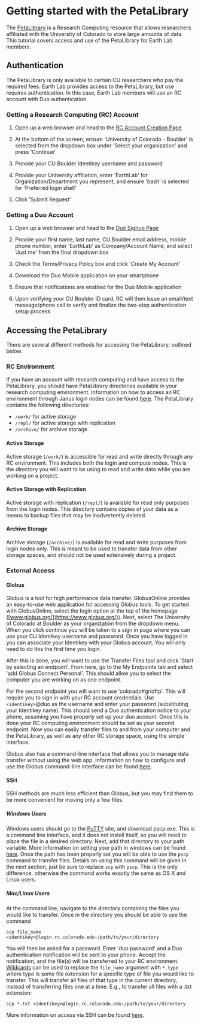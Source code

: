 # Getting started with the PetaLibrary

The [PetaLibrary](https://www.rc.colorado.edu/resources/storage/petalibrary) is a Research Computing resource that allows researchers affiliated with the University of Colorado to store large amounts of data.
This tutorial covers access and use of the PetaLibrary for Earth Lab members.

## Authentication

The PetaLibrary is only available to certain CU researchers who pay the required fees.
Earth Lab provides access to the PetaLibrary, but use requires authentication.
In this case, Earth Lab members will use an RC account with Duo authentication.

### Getting a Research Computing (RC) Account

1) Open up a web browser and head to the [RC Account Creation Page](https://portals.rc.colorado.edu/account/request/)

2) At the bottom of the screen, ensure 'University of Colorado - Boulder' is selected from the dropdown box under 'Select your organization' and press 'Continue'

3) Provide your CU Boulder Identikey username and password

4) Provide your University affiliation, enter 'EarthLab' for Organization/Department you represent, and ensure 'bash' is selected for 'Preferred login shell'

5) Click 'Submit Request'

### Getting a Duo Account

1) Open up a web browser and head to the [Duo Signup Page](https://signup.duo.com/)

2) Provide your first name, last name, CU Boulder email address, mobile phone number, enter 'EarthLab' as Company/Account Name, and select 'Just me' from the final dropdown box

3) Check the Terms/Privacy Policy box and click 'Create My Account'

4) Download the Duo Mobile application on your smartphone

5) Ensure that notifications are enabled for the Duo Mobile application

6) Upon verifying your CU Boulder ID card, RC will then issue an email/text message/phone call to verify and finalize the two-step authentication setup process

## Accessing the PetaLibrary

There are several different methods for accessing the PetaLibrary, outlined below.

### RC Environment

If you have an account with research computing and have access to the PetaLibrary, you should have PetaLibrary directories available in your research computing environment.
Information on how to access an RC environment through Janus login nodes can be found [here](https://github.com/earthlab/tutorials/blob/2acec457c3af7001bea474a5f0c6a03fc9b88b2c/documentation/Getting_Started_with_JANUS.md). <!-- TODO: keep this URL updated -->
The PetaLibrary contains the following directories:

- `/work/` for active storage
- `/repl/` for active storage with replication
- `/archive/` for archive storage

#### Active Storage

Active storage (`/work/`) is accessible for read and write directly through any RC environment.
This includes both the login and compute nodes.
This is the directory you will want to be using to read and write data while you are working on a project.

#### Active Storage with Replication

Active storage with replication (`/repl/`) is available for read only purposes from the login nodes.
This directory contains copies of your data as a means to backup files that may be inadvertently deleted.

#### Archive Storage

Archive storage (`/archive/`) is available for read and write purposes from login nodes only.
This is meant to be used to transfer data from other storage spaces, and should not be used extensively during a project.

### External Access

#### Globus

Globus is a tool for high performance data transfer.
GlobusOnline provides an easy-to-use web application for accessing Globus tools.
To get started with GlobusOnline, select the login option at the top of the homepage ([www.globus.org/](https://www.globus.org/)).
Next, select The University of Colorado at Boulder as your organization from the dropdown menu.
When you click continue you will be taken to a sign in page where you can use your CU Identikey username and password.
Once you have logged in you can associate your Identikey with your Globus account.
You will only need to do this the first time you login.

After this is done, you will want to use the Transfer Files tool and click 'Start by selecting an endpoint'.
From here, go to the My Endpoints tab and select 'add Globus Connect Personal'.
This should allow you to select the computer you are working on as one endpoint.

For the second endpoint you will want to use 'colorado#gridftp'.
This will require you to sign in with your RC account credentials.
Use `<identikey>`@duo as the username and enter your password (substituting your Identikey name).
This should send a Duo authentication notice to your phone, assuming you have properly set up your duo account.
Once this is done your RC computing environment should be set as your second endpoint.
Now you can easily transfer files to and from your computer and the PetaLibrary, as well as any other RC storage space, using the simple interface.

Globus also has a command-line interface that allows you to manage data transfer without using the web app.
Information on how to configure and use the Globus command-line interface can be found [here](https://docs.globus.org/cli/using-the-cli/).

#### SSH

SSH methods are much less efficient than Globus, but you may find them to be more convenient for moving only a few files.

##### Windows Users

Windows users should go to the [PuTTY](http://www.chiark.greenend.org.uk/~sgtatham/putty/download.html) site, and download pscp.exe.
This is a command line interface, and it does not install itself, so you will need to place the file in a desired directory.
Next, add that directory to your path variable.
More information on setting your path in windows can be found [here](http://www.computerhope.com/issues/ch000549.htm).
Once the path has been properly set you will be able to use the `pscp` command to transfer files.
Details on using this command will be given in the next section, just be sure to replace `scp` with `pscp`.
This is the only difference, otherwise the command works exactly the same as OS X and Linux users.

##### Mac/Linux Users

At the command line, navigate to the directory containing the files you would like to transfer.
Once in the directory you should be able to use the command

```
scp file_name <identikey>@login.rc.colorado.edu:/path/to/your/directory
```

You will then be asked for a password.
Enter 'duo:password' and a Duo authentication notification will be sent to your phone.
Accept the notification, and the file(s) will be transferred to your RC environment.
[Wildcards](http://www.linfo.org/wildcard.html) can be used to replace the `file_name` argument with `*.type` where type is some file extension for a specific type of file you would like to transfer.
This will transfer all files of that type in the current directory, instead of transferring files one at a time.
E.g., to transfer all files with a .txt extension:

```
scp *.txt <identikey>@login.rc.colorado.edu:/path/to/your/directory
```

More information on access via SSH can be found [here](https://www.rc.colorado.edu/resources/storage/petalibrary/accessinstructions).
